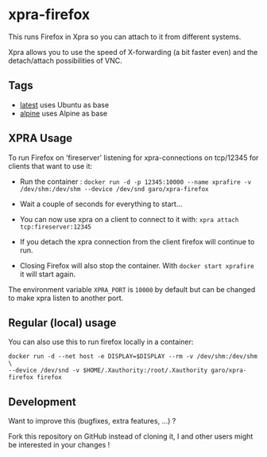 # xpra-firefox

This runs Firefox in Xpra so you can attach to it from different systems.

Xpra allows you to use the speed of X-forwarding (a bit faster even) and the detach/attach possibilities of VNC.

## Tags

* [latest](https://github.com/ngaro/xpra-firefox/blob/master/Dockerfile) uses Ubuntu as base
* [alpine](https://github.com/ngaro/xpra-firefox/blob/alpine/Dockerfile) uses Alpine as base


## XPRA Usage

To run Firefox on 'fireserver' listening for xpra-connections on tcp/12345 for clients that want to use it:

* Run the container : `docker run -d -p 12345:10000 --name xprafire -v /dev/shm:/dev/shm --device /dev/snd garo/xpra-firefox`

* Wait a couple of seconds for everything to start...

* You can now use xpra on a client to connect to it with: `xpra attach tcp:fireserver:12345`

* If you detach the xpra connection from the client firefox will continue to run.

* Closing Firefox will also stop the container. With `docker start xprafire` it will start again.

The environment variable `XPRA_PORT` is `10000` by default but can be changed to make xpra listen to another port.

## Regular (local) usage

You can also use this to run firefox locally in a container:

```
docker run -d --net host -e DISPLAY=$DISPLAY --rm -v /dev/shm:/dev/shm \
--device /dev/snd -v $HOME/.Xauthority:/root/.Xauthority garo/xpra-firefox firefox
```

## Development
Want to improve this (bugfixes, extra features, ...) ?

Fork this repository on GitHub instead of cloning it,
I and other users might be interested in your changes !
